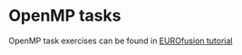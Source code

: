 # OpenMP tasks

OpenMP task exercises can be found in [EUROfusion tutorial](https://github.com/cterboven/OpenMP-tutorial-EUROfusion/tree/main/exercises-webinar-2)
